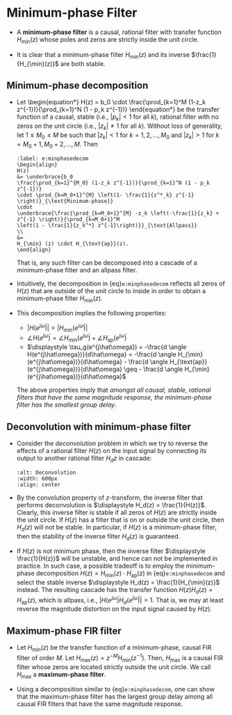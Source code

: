 # Minimum-phase Filter
* A **minimum-phase filter** is a causal, rational filter with
  transfer function $H_{\min}(z)$ whose poles and zeros are strictly
  inside the unit circle. 

* It is clear that a minimum-phase filter  $H_{\min}(z)$ and its
  inverse $\frac{1}{H_{\min}(z)}$ are both stable.

## Minimum-phase decomposition
* Let
  \begin{equation*}
   H(z) 
  = b_0 \cdot
  \frac{\prod_{k=1}^M (1-z_k z^{-1})}{\prod_{k=1}^N (1 - p_k z^{-1})}
  \end{equation*}
  be the transfer function of a causal, stable (i.e., $|p_k| < 1$ for
  all $k$), rational filter with no zeros on the unit circle (i.e.,
  $|z_k| \neq 1$ for all $k$). Without loss of generality, let $1 \leq
  M_0 \leq M$ be such that $|z_k| < 1$ for $k=1,2,\ldots, M_0$ and
  $|z_k| > 1$ for $k=M_0+1, M_0+2, \ldots, M$.  Then
  ```{math}
  :label: e:minphasedecom
  \begin{align}
  H(z) 
  &= \underbrace{b_0
  \frac{\prod_{k=1}^{M_0} (1-z_k z^{-1})}{\prod_{k=1}^N (1 - p_k z^{-1})}
  \cdot \prod_{k=M_0+1}^{M} \left(1- \frac{1}{z^*_k} z^{-1} \right)}_{\text{Minimum-phase}} 
  \cdot
  \underbrace{\frac{\prod_{k=M_0+1}^{M} -z_k \left(-\frac{1}{z_k} +
  z^{-1} \right)}{\prod_{k=M_0+1}^M
  \left(1 - \frac{1}{z_k^*} z^{-1}\right)}}_{\text{Allpass}}
  \\
  &=
  H_{\min} (z) \cdot H_{\text{ap}}(z).
  \end{align}
  ```
  That is, any such filter can be decomposed into a cascade of a
  minimum-phase filter and an allpass filter.

* Intuitively, the decomposition in {eq}`e:minphasedecom` reflects all
  zeros of $H(z)$ that are outside of the unit circle to inside in
  order to obtain a minimum-phase filter $H_{\min}(z)$.

* This decomposition implies the following properties:
  - $|H(e^{j\hat\omega})| = |H_{\min}(e^{j\hat\omega})|$
  - $\angle H(e^{j\hat\omega}) = \angle H_{\min}(e^{j\hat\omega}) +
    \angle  H_{\text{ap}}(e^{j\hat\omega})$
  - $\displaystyle \tau_g(e^{j\hat\omega}) 
    = -\frac{d \angle H(e^{j\hat\omega})}{d\hat\omega} 
    = -\frac{d \angle 
    H_{\min}(e^{j\hat\omega})}{d\hat\omega} - \frac{d \angle
    H_{\text{ap}}(e^{j\hat\omega})}{d\hat\omega} \geq  - \frac{d  \angle
    H_{\min}(e^{j\hat\omega})}{d\hat\omega}$

  The above properties imply that *amongst all causal, stable, rational
  filters that have the same magnitude response, the minimum-phase
  filter has the smallest group delay*.

## Deconvolution with minimum-phase filter
* Consider the *deconvolution* problem in which we try to reverse the
  effects of a rational filter $H(z)$ on the input signal by
  connecting its output to another rational filter $H_d{z}$ in cascade:
  ```{image} ../figs/dconv.jpg
  :alt: Deconvolution
  :width: 600px
  :align: center
  ```
* By the convolution property of $z$-transform, the inverse filter
  that performs deconvolution is $\displaystyle H_d(z) =
  \frac{1}{H(z)}$. Clearly, this inverse filter is stable if all zeros
  of $H(z)$ are strictly inside the unit circle. If $H(z)$ has a
  filter that is on or outside the unit circle, then $H_d(z)$ will not
  be stable. In particular, if $H(z)$ is a minimum-phase filter, then
  the stability of the inverse filter $H_d(z)$ is guaranteed.
  
* If $H(z)$ is not minimum phase, then the inverse filter
  $\displaystyle \frac{1}{H(z)}$ will be unstable, and hence can not
  be implemented in practice. In such case, a possible tradeoff is to
  employ the minimum-phase decomposition $H(z) = H_{\min} (z) \cdot
  H_{\text{ap}}(z)$ in {eq}`e:minphasedecom` and select the stable
  inverse $\displaystyle H_d(z) = \frac{1}{H_{\min}(z)}$ instead. The
  resulting cascade has the transfer function $H(z)H_d(z) =
  H_{\text{ap}}(z)$, which is allpass, i.e.,
  $|H(e^{j\hat\omega})H_d(e^{j\hat\omega})| = 1$. That is, we may at
  least reverse the magnitude distortion on the input signal caused by
  $H(z)$.

## Maximum-phase FIR filter
* Let $H_{\min}(z)$ be the transfer function of a minimum-phase,
  causal FIR filter of order $M$. Let $H_{\max}(z) = z^{-M}
  H_{\min}(z^{-1})$. Then, $H_{\max}$ is a causal FIR filter whose
  zeros are located strictly outside the unit circle. We call
  $H_{\max}$ a **maximum-phase filter**.

* Using a decomposition similar to {eq}`e:minphasedecom`, one can show
  that the maximum-phase filter has the largest group delay among all
  causal FIR filters that have the same magnitude response.  
